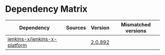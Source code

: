 # Dependency Matrix

Dependency | Sources | Version | Mismatched versions
---------- | ------- | ------- | -------------------
[jenkins-x/jenkins-x-platform](https://github.com/jenkins-x/jenkins-x-platform) |  | [2.0.892](https://github.com/jenkins-x/jenkins-x-platform/releases/tag/v2.0.892) | 

